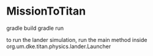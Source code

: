 # MissionToTitan

gradle build
gradle run

to run the lander simulation, run the main method inside org.um.dke.titan.physics.lander.Launcher